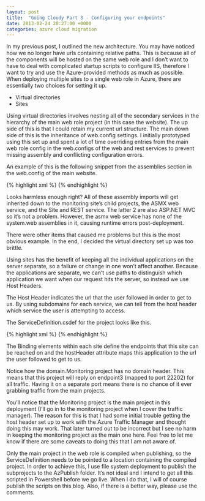 ```yaml
---
layout: post
title:  "Going Cloudy Part 3 - Configuring your endpoints"
date: 2013-02-24 20:27:00 +0000
categories: azure cloud migration
---
```


In my previous post, I outlined the new architecture. You may have noticed how we no longer have urls containing relative paths. This is because all of the components will be hosted on the same web role and I don’t want to have to deal with complicated startup scripts to configure IIS, therefore I want to try and use the Azure-provided methods as much as possible. When deploying multiple sites to a single web role in Azure, there are essentially two choices for setting it up.

* Virtual directories
* Sites

Using virtual directories involves nesting all of the secondary services in the hierarchy of the main web role project (in this case the website). The up side of this is that I could retain my current url structure. The main down side of this is the inheritance of web.config settings. I initially prototyped using this set up and spent a lot of time overriding entries from the main web role config in the web.configs of the web and rest services to prevent missing assembly and conflicting configuration errors.

An example of this is the following snippet from the assemblies section in the web.config of the main website.

{% highlight xml %}
          <add assembly="System.Web.Helpers, Version=1.0.0.0, Culture=neutral, PublicKeyToken=31BF3856AD364E35" />
          <add assembly="System.Web.Mvc, Version=3.0.0.0, Culture=neutral, PublicKeyToken=31BF3856AD364E35, processorArchitecture=MSIL" />
          <add assembly="System.Web.Abstractions, Version=4.0.0.0, Culture=neutral, PublicKeyToken=31BF3856AD364E35" />
          <add assembly="System.Web.Routing, Version=4.0.0.0, Culture=neutral, PublicKeyToken=31BF3856AD364E35" />
          <add assembly="System.Web.WebPages, Version=1.0.0.0, Culture=neutral, PublicKeyToken=31BF3856AD364E35" />
          <add assembly="System.Data.Linq, Version=4.0.0.0, Culture=neutral, PublicKeyToken=B77A5C561934E089" />
{% endhighlight %}

Looks harmless enough right? All of these assembly imports will get inherited down to the monitoring site’s child projects, the ASMX web service, and the Site and REST service. The latter 2 are also ASP.NET MVC so it’s not a problem. However, the asmx web service has none of the system.web assemblies in it, causing runtime errors post-deployment.

There were other items that caused me problems but this is the most obvious example. In the end, I decided the virtual directory set up was too brittle.

Using sites has the benefit of keeping all the individual applications on the server separate, so a failure or change in one won’t affect another. Because the applications are separate, we can’t use paths to distinguish which application we want when our request hits the server, so instead we use Host Headers.

The Host Header indicates the url that the user followed in order to get to us. By using subdomains for each service, we can tell from the host header which service the user is attempting to access.

The ServiceDefinition.csdef for the project looks like this.

{% highlight xml %}
  <WebRole name="domain.Monitoring" vmsize="ExtraSmall">
    <Sites>
      <Site name="Web">
        <Bindings>
          <Binding name="Endpoint1" endpointName="Endpoint3" />
        </Bindings>
      </Site>
      <Site name="Site" physicalDirectory="../../../../../AzPublish/Site-Release">
        <Bindings>
          <Binding name="Endpoint1" endpointName="Endpoint1" hostHeader="domain.com" />
          <Binding name="Endpoint2" endpointName="Endpoint2" hostHeader="domain.com" />
        </Bindings>
      </Site>
      <Site name="Gateway" physicalDirectory="../../../../../AzPublish/webservice-Release">
        <Bindings>
          <Binding name="Endpoint1" endpointName="Endpoint1" hostHeader="webservice.domain.com" />
          <Binding name="Endpoint2" endpointName="Endpoint2" hostHeader="webservice.domain.com" />
        </Bindings>
      </Site>
      <Site name="RESTService" physicalDirectory="../../../../../AzPublish/Rest-Release">
        <Bindings>
          <Binding name="Endpoint1" endpointName="Endpoint1" hostHeader="rest.domain.com" />
          <Binding name="Endpoint2" endpointName="Endpoint2" hostHeader="rest.domain.com" />
        </Bindings>
      </Site>
    </Sites>
    <Endpoints>
      <InputEndpoint name="Endpoint1" protocol="http" port="80" />
      <InputEndpoint name="Endpoint2" protocol="https" port="443" certificate="DomainCertificate" />
      <InputEndpoint name="Endpoint3" protocol="http" port="22202" />
    </Endpoints>
{% endhighlight %}

The Binding elements within each site define the endpoints that this site can be reached on and the hostHeader attribute maps this application to the url the user followed to get to us.

Notice how the domain.Monitoring project has no domain header. This means that this project will reply on endpoint3 (mapped to port 22202) for all traffic. Having it on a separate port means there is no chance of it ever grabbing traffic from the main projects.

You’ll notice that the Monitoring project is the main project in this deployment (I’ll go in to the monitoring project when I cover the traffic manager). The reason for this is that I had some initial trouble getting the host header set up to work with the Azure Traffic Manager and thought doing this may work. That later turned out to be incorrect but I see no harm in keeping the monitoring project as the main one here. Feel free to let me know if there are some caveats to doing this that I am not aware of.

Only the main project in the web role is compiled when publishing, so the ServiceDefinition needs to be pointed to a location containing the compiled project. In order to achieve this, I use file system deployment to publish the subprojects to the AzPublish folder. It’s not ideal and I intend to get all this scripted in Powershell before we go live. When I do that, I will of course publish the scripts on this blog. Also, if there is a better way, please use the comments.
